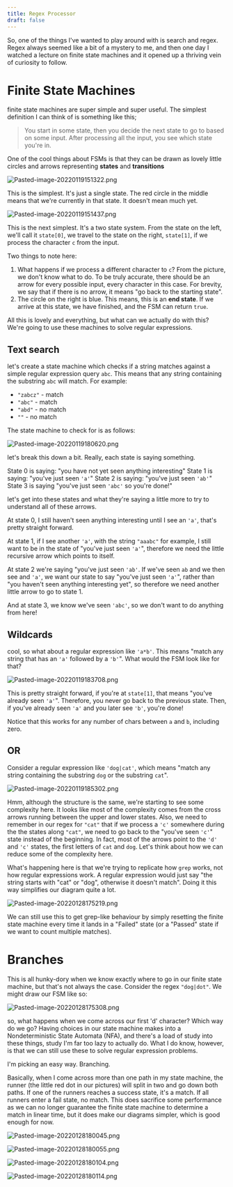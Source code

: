 ```yaml
---
title: Regex Processor
draft: false
---
```

So, one of the things I've wanted to play around with is search and regex. Regex always seemed like a bit of a mystery to me, and then one day I watched a lecture on finite state machines and it opened up a thriving vein of curiosity to follow.

# Finite State Machines
finite state machines are super simple and super useful. The simplest definition I can think of is something like this;

> You start in some state, then you decide the next state to go to based on some input. After processing all the input, you see which state you're in. 

One of the cool things about FSMs is that they can be drawn as lovely little circles and arrows representing **states** and **transitions**

![Pasted-image-20220119151322.png](/img/Pasted-image-20220119151322.png)

This is the simplest. It's just a single state. The red circle in the middle means that we're currently in that state. It doesn't mean much yet.

![Pasted-image-20220119151437.png](/img/Pasted-image-20220119151437.png)

This is the next simplest. It's a two state system. From the state on the left, we'll call it `state[0]`, we travel to the state on the right, `state[1]`, if we process the character `c` from the input.

Two things to note here:
1. What happens if we process a different character to `c`? From the picture, we don't know what to do. To be truly accurate, there should be an arrow for every possible input, every character in this case. For brevity, we say that if there is no arrow, it means "go back to the starting state".
2. The circle on the right is blue. This means, this is an **end state**. If we arrive at this state, we have finished, and the FSM can return `true`.

All this is lovely and everything, but what can we actually do with this? We're going to use these machines to solve regular expressions.

## Text search

let's create a state machine which checks if a string matches against a simple regular expression query `abc`. This means that any string containing the substring `abc` will match. For example: 
- `"zabcz"` - match
- `"abc"` - match
- `"abd"` - no match
- `""` - no match

The state machine to check for is as follows:

![Pasted-image-20220119180620.png](/img/Pasted-image-20220119180620.png)


let's break this down a bit. Really, each state is saying something.

State 0 is saying: "you have not yet seen anything interesting"
State 1 is saying: "you've just seen `'a'`"
State 2 is saying: "you've just seen `'ab'`"
State 3 is saying "you've just seen `'abc'` so you're done!"

let's get into these states and what they're saying a little more to try to understand all of these arrows.

At state 0, I still haven't seen anything interesting until I see an `'a'`, that's pretty straight forward.

At state 1, if I see another `'a'`, with the string `"aaabc"` for example, I still want to be in the state of "you've just seen `'a'`", therefore we need the little recursive arrow which points to itself.

At state 2 we're saying "you've just seen `'ab'`. If we've seen `ab` and we then see and `'a'`, we want our state to say "you've just seen `'a'`", rather than "you haven't seen anything interesting yet", so therefore we need another little arrow to go to state 1.

And at state 3, we know we've seen `'abc'`, so we don't want to do anything from here!


## Wildcards

cool, so what about a regular expression like `'a*b'`. This means "match any string that has an `'a'` followed by a `'b'`". What would the FSM look like for that?

![Pasted-image-20220119183708.png](/img/Pasted-image-20220119183708.png)

This is pretty straight forward, if you're at `state[1]`, that means "you've already seen `'a'`". Therefore, you never go back to the previous state. Then, if you've already seen `'a'` and you later see `'b'`, you're done!

Notice that this works for any number of chars between `a` and `b`, including zero.

## OR 

Consider a regular expression like `'dog|cat'`, which means "match any string containing the substring `dog` or the substring `cat`".

![Pasted-image-20220119185302.png](/img/Pasted-image-20220119185302.png)

Hmm, although the structure is the same, we're starting to see some complexity here. It looks like most of the complexity comes from the cross arrows running between the upper and lower states. Also, we need to remember in our regex for `"cat"` that if we process a `'c'` somewhere during the the states along `"cat"`, we need to go back to the "you've seen `'c'`" state instead of the beginning. In fact, most of the arrows point to the `'d'` and `'c'` states, the first letters of `cat` and `dog`. Let's think about how we can reduce some of the complexity here.

What's happening here is that we're trying to replicate how `grep` works, not how regular expressions work. A regular expression would just say "the string starts with "cat" or "dog", otherwise it doesn't match". Doing it this way simplifies our diagram quite a lot.

![Pasted-image-20220128175219.png](/img/Pasted-image-20220128175219.png)

We can still use this to get grep-like behaviour by simply resetting the finite state machine every time it lands in a "Failed" state (or a "Passed" state if we want to count multiple matches).

# Branches

This is all hunky-dory when we know exactly where to go in our finite state machine, but that's not always the case. Consider the regex `"dog|dot"`. We might draw our FSM like so:

![Pasted-image-20220128175308.png](/img/Pasted-image-20220128175308.png)

so, what happens when we come across our first 'd' character? Which way do we go? Having choices in our state machine makes into a Nondeterministic State Automata (NFA), and there's a load of study into these things, study I'm far too lazy to actually do. What I do know, however, is that we can still use these to solve regular expression problems.

I'm picking an easy way. Branching.

Basically, when I come across more than one path in my state machine, the runner (the little red dot in our pictures) will split in two and go down both paths. If one of the runners reaches a success state, it's a match. If all runners enter a fail state, no match. This does sacrifice some performance as we can no longer guarantee the finite state machine to determine a match in linear time, but it does make our diagrams simpler, which is good enough for now.

![Pasted-image-20220128180045.png](/img/Pasted-image-20220128180045.png)

![Pasted-image-20220128180055.png](/img/Pasted-image-20220128180055.png)

![Pasted-image-20220128180104.png](/img/Pasted-image-20220128180104.png)

![Pasted-image-20220128180114.png](/img/Pasted-image-20220128180114.png)